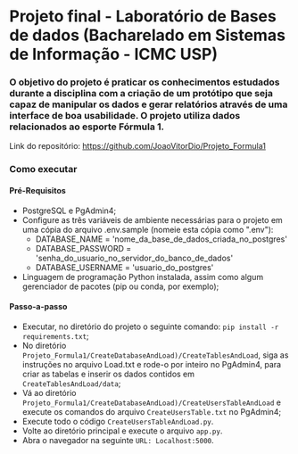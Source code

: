 # Projeto final - Laboratório de Bases de dados (Bacharelado em Sistemas de Informação - ICMC USP)
 
### O objetivo do projeto é praticar os conhecimentos estudados durante a disciplina com a criação de um protótipo que seja capaz de manipular os dados e gerar relatórios através de uma interface de boa usabilidade. O projeto utiliza dados relacionados ao esporte Fórmula 1.

Link do repositório: https://github.com/JoaoVitorDio/Projeto_Formula1

### Como executar
#### Pré-Requisitos
* PostgreSQL e PgAdmin4;
* Configure as três variáveis de ambiente necessárias para o projeto em uma cópia do arquivo .env.sample (nomeie esta cópia como ".env"):
	*  DATABASE_NAME = 'nome_da_base_de_dados_criada_no_postgres'
	* DATABASE_PASSWORD = 'senha_do_usuario_no_servidor_do_banco_de_dados'
	* DATABASE_USERNAME = 'usuario_do_postgres'
* Linguagem de programação Python instalada, assim como algum gerenciador de pacotes (pip ou conda, por exemplo);

#### Passo-a-passo
* Executar, no diretório do projeto o seguinte comando: `pip install -r requirements.txt`;
* No diretório `Projeto_Formula1/CreateDatabaseAndLoad)/CreateTablesAndLoad`, siga as instruções no arquivo Load.txt e rode-o por inteiro no PgAdmin4, para criar as tabelas e inserir os dados contidos em `CreateTablesAndLoad/data`;
* Vá ao diretório `Projeto_Formula1/CreateDatabaseAndLoad)/CreateUsersTableAndLoad` e execute os comandos do arquivo `CreateUsersTable.txt` no PgAdmin4;
* Execute todo o código `CreateUsersTableAndLoad.py`.
* Volte ao diretório principal e execute o arquivo `app.py`.
* Abra o navegador na seguinte `URL: Localhost:5000`.
